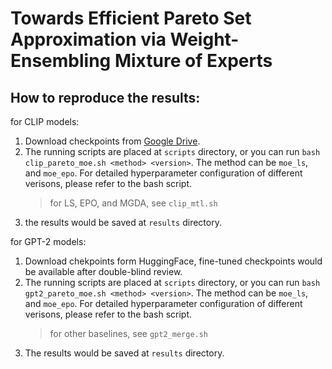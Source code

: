 # Towards Efficient Pareto Set Approximation via Weight-Ensembling Mixture of Experts

## How to reproduce the results:

for CLIP models:

1. Download checkpoints from [Google Drive](https://drive.google.com/drive/folders/1u_Tva6x0p6oxu5Eo0ZZsf-520Cc_3MKw?usp=share_link).
2. The running scripts are placed at `scripts` directory, or you can run `bash clip_pareto_moe.sh <method> <version>`. 
    The method can be `moe_ls`, and `moe_epo`.
    For detailed hyperparameter configuration of different verisons, please refer to the bash script.
    > for LS, EPO, and MGDA, see `clip_mtl.sh`
3. the results would be saved at `results` directory.

for GPT-2 models:

1. Download chekpoints form HuggingFace, fine-tuned checkpoints would be available after double-blind review.
2. The running scripts are placed at `scripts` directory, or you can run `bash gpt2_pareto_moe.sh <method> <version>`. 
   The method can be `moe_ls`, and `moe_epo`.
   For detailed hyperparameter configuration of different verisons, please refer to the bash script.
   > for other baselines, see `gpt2_merge.sh`
3. The results would be saved at `results` directory.
